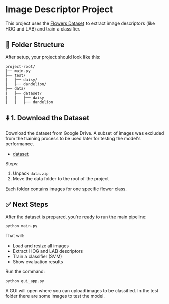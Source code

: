 # Image Descriptor Project

This project uses the [Flowers Dataset](https://public.roboflow.com/classification/flowers) to extract image descriptors (like HOG and LAB) and train a classifier.

## 📁 Folder Structure

After setup, your project should look like this:

```plaintext
project-root/
├── main.py
├── test/
|   ├── daisy/
|   ├── dandelion/
├── data/
|   ├── dataset/
|   |   ├── daisy
|   |   ├── dandelion
```

## ⬇️ 1. Download the Dataset

Download the dataset from Google Drive. A subset of images was excluded from the training process to be used later for testing the model's performance.

- [dataset](https://drive.google.com/file/d/1Ymrb3BJ1SKbQyozEI0vxkBMR69uUTN-k/view?usp=sharing)

Steps:

1. Unpack `data.zip`
2. Move the data folder to the root of the project

Each folder contains images for one specific flower class.

## ✅ Next Steps

After the dataset is prepared, you're ready to run the main pipeline:

```bash
python main.py
```

That will:

- Load and resize all images
- Extract HOG and LAB descriptors
- Train a classifier (SVM)
- Show evaluation results

Run the command:

```bash
python gui_app.py
```

A GUI will open where you can upload images to be classified.
In the test folder there are some images to test the model.
